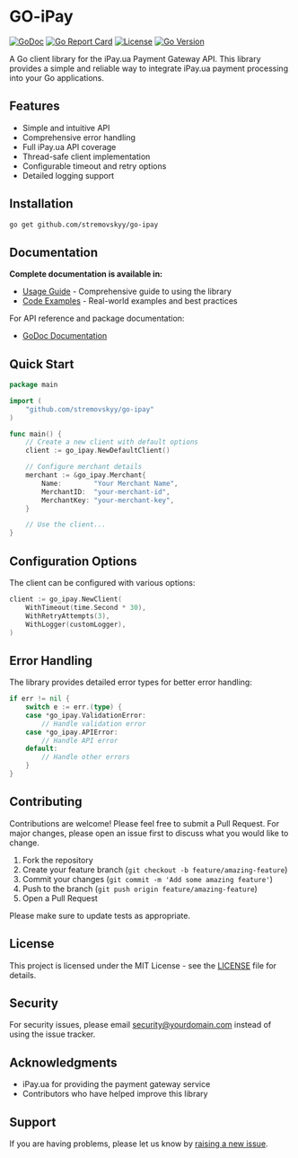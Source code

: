 # GO-iPay

[![GoDoc](https://godoc.org/github.com/stremovskyy/go-ipay?status.svg)](https://godoc.org/github.com/stremovskyy/go-ipay)
[![Go Report Card](https://goreportcard.com/badge/github.com/stremovskyy/go-ipay)](https://goreportcard.com/report/github.com/stremovskyy/go-ipay)
[![License](https://img.shields.io/github/license/stremovskyy/go-ipay)](LICENSE)
[![Go Version](https://img.shields.io/github/go-mod/go-version/stremovskyy/go-ipay)](go.mod)

A Go client library for the iPay.ua Payment Gateway API. This library provides a simple and reliable way to integrate iPay.ua payment processing into your Go applications.

## Features

- Simple and intuitive API
- Comprehensive error handling
- Full iPay.ua API coverage
- Thread-safe client implementation
- Configurable timeout and retry options
- Detailed logging support

## Installation

```bash
go get github.com/stremovskyy/go-ipay
```

## Documentation

 **Complete documentation is available in:**
- [Usage Guide](docs/Usage.md) - Comprehensive guide to using the library
- [Code Examples](docs/Examples.md) - Real-world examples and best practices

For API reference and package documentation:
- [GoDoc Documentation](https://godoc.org/github.com/stremovskyy/go-ipay)

## Quick Start

```go
package main

import (
    "github.com/stremovskyy/go-ipay"
)

func main() {
    // Create a new client with default options
    client := go_ipay.NewDefaultClient()

    // Configure merchant details
    merchant := &go_ipay.Merchant{
        Name:        "Your Merchant Name",
        MerchantID:  "your-merchant-id",
        MerchantKey: "your-merchant-key",
    }

    // Use the client...
}
```

## Configuration Options

The client can be configured with various options:

```go
client := go_ipay.NewClient(
    WithTimeout(time.Second * 30),
    WithRetryAttempts(3),
    WithLogger(customLogger),
)
```

## Error Handling

The library provides detailed error types for better error handling:

```go
if err != nil {
    switch e := err.(type) {
    case *go_ipay.ValidationError:
        // Handle validation error
    case *go_ipay.APIError:
        // Handle API error
    default:
        // Handle other errors
    }
}
```

## Contributing

Contributions are welcome! Please feel free to submit a Pull Request. For major changes, please open an issue first to discuss what you would like to change.

1. Fork the repository
2. Create your feature branch (`git checkout -b feature/amazing-feature`)
3. Commit your changes (`git commit -m 'Add some amazing feature'`)
4. Push to the branch (`git push origin feature/amazing-feature`)
5. Open a Pull Request

Please make sure to update tests as appropriate.

## License

This project is licensed under the MIT License - see the [LICENSE](LICENSE) file for details.

## Security

For security issues, please email security@yourdomain.com instead of using the issue tracker.

## Acknowledgments

- iPay.ua for providing the payment gateway service
- Contributors who have helped improve this library

## Support

If you are having problems, please let us know by [raising a new issue](https://github.com/stremovskyy/go-ipay/issues/new).
